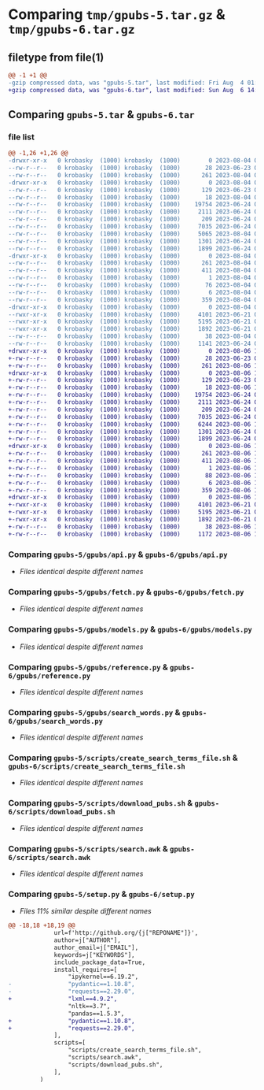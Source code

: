 # Comparing `tmp/gpubs-5.tar.gz` & `tmp/gpubs-6.tar.gz`

## filetype from file(1)

```diff
@@ -1 +1 @@
-gzip compressed data, was "gpubs-5.tar", last modified: Fri Aug  4 01:43:34 2023, max compression
+gzip compressed data, was "gpubs-6.tar", last modified: Sun Aug  6 14:39:34 2023, max compression
```

## Comparing `gpubs-5.tar` & `gpubs-6.tar`

### file list

```diff
@@ -1,26 +1,26 @@
-drwxr-xr-x   0 krobasky  (1000) krobasky  (1000)        0 2023-08-04 01:43:34.223223 gpubs-5/
--rw-r--r--   0 krobasky  (1000) krobasky  (1000)       28 2023-06-23 03:40:04.000000 gpubs-5/MANIFEST.in
--rw-r--r--   0 krobasky  (1000) krobasky  (1000)      261 2023-08-04 01:43:34.223223 gpubs-5/PKG-INFO
-drwxr-xr-x   0 krobasky  (1000) krobasky  (1000)        0 2023-08-04 01:43:34.223223 gpubs-5/gpubs/
--rw-r--r--   0 krobasky  (1000) krobasky  (1000)      129 2023-06-23 03:11:20.000000 gpubs-5/gpubs/__init__.py
--rw-r--r--   0 krobasky  (1000) krobasky  (1000)       18 2023-08-04 01:43:34.000000 gpubs-5/gpubs/_version.py
--rw-r--r--   0 krobasky  (1000) krobasky  (1000)    19754 2023-06-24 04:34:36.000000 gpubs-5/gpubs/api.py
--rw-r--r--   0 krobasky  (1000) krobasky  (1000)     2111 2023-06-24 02:02:55.000000 gpubs-5/gpubs/fetch.py
--rw-r--r--   0 krobasky  (1000) krobasky  (1000)      209 2023-06-24 01:55:43.000000 gpubs-5/gpubs/log.py
--rw-r--r--   0 krobasky  (1000) krobasky  (1000)     7035 2023-06-24 02:40:36.000000 gpubs-5/gpubs/models.py
--rw-r--r--   0 krobasky  (1000) krobasky  (1000)     5065 2023-08-04 01:20:02.000000 gpubs-5/gpubs/parse.py
--rw-r--r--   0 krobasky  (1000) krobasky  (1000)     1301 2023-06-24 01:55:43.000000 gpubs-5/gpubs/reference.py
--rw-r--r--   0 krobasky  (1000) krobasky  (1000)     1899 2023-06-24 03:41:23.000000 gpubs-5/gpubs/search_words.py
-drwxr-xr-x   0 krobasky  (1000) krobasky  (1000)        0 2023-08-04 01:43:34.223223 gpubs-5/gpubs.egg-info/
--rw-r--r--   0 krobasky  (1000) krobasky  (1000)      261 2023-08-04 01:43:34.000000 gpubs-5/gpubs.egg-info/PKG-INFO
--rw-r--r--   0 krobasky  (1000) krobasky  (1000)      411 2023-08-04 01:43:34.000000 gpubs-5/gpubs.egg-info/SOURCES.txt
--rw-r--r--   0 krobasky  (1000) krobasky  (1000)        1 2023-08-04 01:43:34.000000 gpubs-5/gpubs.egg-info/dependency_links.txt
--rw-r--r--   0 krobasky  (1000) krobasky  (1000)       76 2023-08-04 01:43:34.000000 gpubs-5/gpubs.egg-info/requires.txt
--rw-r--r--   0 krobasky  (1000) krobasky  (1000)        6 2023-08-04 01:43:34.000000 gpubs-5/gpubs.egg-info/top_level.txt
--rw-r--r--   0 krobasky  (1000) krobasky  (1000)      359 2023-08-04 01:43:12.000000 gpubs-5/release-info.json
-drwxr-xr-x   0 krobasky  (1000) krobasky  (1000)        0 2023-08-04 01:43:34.223223 gpubs-5/scripts/
--rwxr-xr-x   0 krobasky  (1000) krobasky  (1000)     4101 2023-06-21 02:46:43.000000 gpubs-5/scripts/create_search_terms_file.sh
--rwxr-xr-x   0 krobasky  (1000) krobasky  (1000)     5195 2023-06-21 02:46:43.000000 gpubs-5/scripts/download_pubs.sh
--rwxr-xr-x   0 krobasky  (1000) krobasky  (1000)     1892 2023-06-21 02:46:43.000000 gpubs-5/scripts/search.awk
--rw-r--r--   0 krobasky  (1000) krobasky  (1000)       38 2023-08-04 01:43:34.223223 gpubs-5/setup.cfg
--rw-r--r--   0 krobasky  (1000) krobasky  (1000)     1141 2023-06-24 02:06:26.000000 gpubs-5/setup.py
+drwxr-xr-x   0 krobasky  (1000) krobasky  (1000)        0 2023-08-06 14:39:34.412789 gpubs-6/
+-rw-r--r--   0 krobasky  (1000) krobasky  (1000)       28 2023-06-23 03:40:04.000000 gpubs-6/MANIFEST.in
+-rw-r--r--   0 krobasky  (1000) krobasky  (1000)      261 2023-08-06 14:39:34.412789 gpubs-6/PKG-INFO
+drwxr-xr-x   0 krobasky  (1000) krobasky  (1000)        0 2023-08-06 14:39:34.412789 gpubs-6/gpubs/
+-rw-r--r--   0 krobasky  (1000) krobasky  (1000)      129 2023-06-23 03:11:20.000000 gpubs-6/gpubs/__init__.py
+-rw-r--r--   0 krobasky  (1000) krobasky  (1000)       18 2023-08-06 14:39:34.000000 gpubs-6/gpubs/_version.py
+-rw-r--r--   0 krobasky  (1000) krobasky  (1000)    19754 2023-06-24 04:34:36.000000 gpubs-6/gpubs/api.py
+-rw-r--r--   0 krobasky  (1000) krobasky  (1000)     2111 2023-06-24 02:02:55.000000 gpubs-6/gpubs/fetch.py
+-rw-r--r--   0 krobasky  (1000) krobasky  (1000)      209 2023-06-24 01:55:43.000000 gpubs-6/gpubs/log.py
+-rw-r--r--   0 krobasky  (1000) krobasky  (1000)     7035 2023-06-24 02:40:36.000000 gpubs-6/gpubs/models.py
+-rw-r--r--   0 krobasky  (1000) krobasky  (1000)     6244 2023-08-06 14:32:28.000000 gpubs-6/gpubs/parse.py
+-rw-r--r--   0 krobasky  (1000) krobasky  (1000)     1301 2023-06-24 01:55:43.000000 gpubs-6/gpubs/reference.py
+-rw-r--r--   0 krobasky  (1000) krobasky  (1000)     1899 2023-06-24 03:41:23.000000 gpubs-6/gpubs/search_words.py
+drwxr-xr-x   0 krobasky  (1000) krobasky  (1000)        0 2023-08-06 14:39:34.412789 gpubs-6/gpubs.egg-info/
+-rw-r--r--   0 krobasky  (1000) krobasky  (1000)      261 2023-08-06 14:39:34.000000 gpubs-6/gpubs.egg-info/PKG-INFO
+-rw-r--r--   0 krobasky  (1000) krobasky  (1000)      411 2023-08-06 14:39:34.000000 gpubs-6/gpubs.egg-info/SOURCES.txt
+-rw-r--r--   0 krobasky  (1000) krobasky  (1000)        1 2023-08-06 14:39:34.000000 gpubs-6/gpubs.egg-info/dependency_links.txt
+-rw-r--r--   0 krobasky  (1000) krobasky  (1000)       88 2023-08-06 14:39:34.000000 gpubs-6/gpubs.egg-info/requires.txt
+-rw-r--r--   0 krobasky  (1000) krobasky  (1000)        6 2023-08-06 14:39:34.000000 gpubs-6/gpubs.egg-info/top_level.txt
+-rw-r--r--   0 krobasky  (1000) krobasky  (1000)      359 2023-08-06 13:43:18.000000 gpubs-6/release-info.json
+drwxr-xr-x   0 krobasky  (1000) krobasky  (1000)        0 2023-08-06 14:39:34.412789 gpubs-6/scripts/
+-rwxr-xr-x   0 krobasky  (1000) krobasky  (1000)     4101 2023-06-21 02:46:43.000000 gpubs-6/scripts/create_search_terms_file.sh
+-rwxr-xr-x   0 krobasky  (1000) krobasky  (1000)     5195 2023-06-21 02:46:43.000000 gpubs-6/scripts/download_pubs.sh
+-rwxr-xr-x   0 krobasky  (1000) krobasky  (1000)     1892 2023-06-21 02:46:43.000000 gpubs-6/scripts/search.awk
+-rw-r--r--   0 krobasky  (1000) krobasky  (1000)       38 2023-08-06 14:39:34.412789 gpubs-6/setup.cfg
+-rw-r--r--   0 krobasky  (1000) krobasky  (1000)     1172 2023-08-06 14:30:26.000000 gpubs-6/setup.py
```

### Comparing `gpubs-5/gpubs/api.py` & `gpubs-6/gpubs/api.py`

 * *Files identical despite different names*

### Comparing `gpubs-5/gpubs/fetch.py` & `gpubs-6/gpubs/fetch.py`

 * *Files identical despite different names*

### Comparing `gpubs-5/gpubs/models.py` & `gpubs-6/gpubs/models.py`

 * *Files identical despite different names*

### Comparing `gpubs-5/gpubs/reference.py` & `gpubs-6/gpubs/reference.py`

 * *Files identical despite different names*

### Comparing `gpubs-5/gpubs/search_words.py` & `gpubs-6/gpubs/search_words.py`

 * *Files identical despite different names*

### Comparing `gpubs-5/scripts/create_search_terms_file.sh` & `gpubs-6/scripts/create_search_terms_file.sh`

 * *Files identical despite different names*

### Comparing `gpubs-5/scripts/download_pubs.sh` & `gpubs-6/scripts/download_pubs.sh`

 * *Files identical despite different names*

### Comparing `gpubs-5/scripts/search.awk` & `gpubs-6/scripts/search.awk`

 * *Files identical despite different names*

### Comparing `gpubs-5/setup.py` & `gpubs-6/setup.py`

 * *Files 11% similar despite different names*

```diff
@@ -18,18 +18,19 @@
             url=f'http://github.org/{j["REPONAME"]}',
             author=j["AUTHOR"],
             author_email=j["EMAIL"],
             keywords=j["KEYWORDS"],
             include_package_data=True,
             install_requires=[
                 "ipykernel==6.19.2",
-                "pydantic==1.10.8",
-                "requests==2.29.0",
+                "lxml==4.9.2",
                 "nltk==3.7",
                 "pandas==1.5.3",
+                "pydantic==1.10.8",
+                "requests==2.29.0",
             ],
             scripts=[
                 "scripts/create_search_terms_file.sh",
                 "scripts/search.awk",
                 "scripts/download_pubs.sh",
             ],
         )
```

